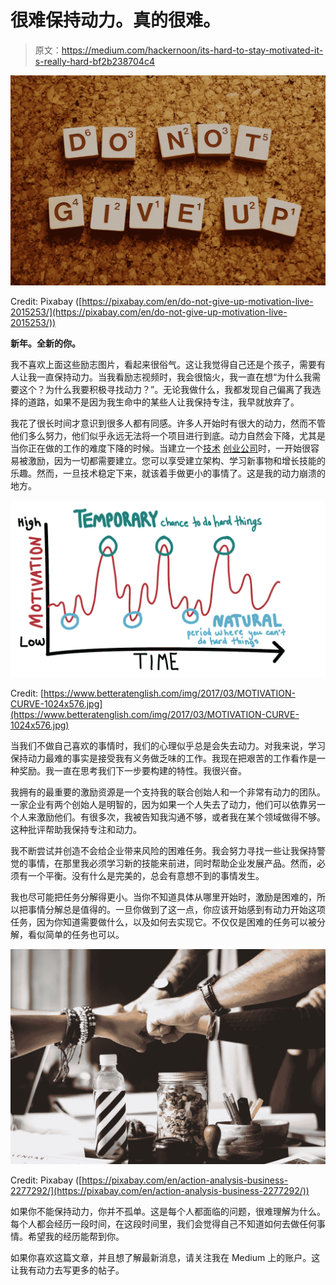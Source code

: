 # 很难保持动力。真的很难。

> 原文：<https://medium.com/hackernoon/its-hard-to-stay-motivated-it-s-really-hard-bf2b238704c4>

![](img/f083db907e3be6edb270e0764cef709d.png)

Credit: Pixabay ([https://pixabay.com/en/do-not-give-up-motivation-live-2015253/](https://pixabay.com/en/do-not-give-up-motivation-live-2015253/))

**新年。全新的你。**

我不喜欢上面这些励志图片，看起来很俗气。这让我觉得自己还是个孩子，需要有人让我一直保持动力。当我看励志视频时，我会很恼火，我一直在想“为什么我需要这个？为什么我要积极寻找动力？”。无论我做什么，我都发现自己偏离了我选择的道路，如果不是因为我生命中的某些人让我保持专注，我早就放弃了。

我花了很长时间才意识到很多人都有同感。许多人开始时有很大的动力，然而不管他们多么努力，他们似乎永远无法将一个项目进行到底。动力自然会下降，尤其是当你正在做的工作的难度下降的时候。当建立一个[技术](https://hackernoon.com/tagged/technology) [创业公司](https://hackernoon.com/tagged/startup)时，一开始很容易被激励，因为一切都需要建立。您可以享受建立架构、学习新事物和增长技能的乐趣。然而，一旦技术稳定下来，就该着手做更小的事情了。这是我的动力崩溃的地方。

![](img/d4ec5e9772bab2852f003eb2aa58d9b0.png)

Credit: [https://www.betteratenglish.com/img/2017/03/MOTIVATION-CURVE-1024x576.jpg](https://www.betteratenglish.com/img/2017/03/MOTIVATION-CURVE-1024x576.jpg)

当我们不做自己喜欢的事情时，我们的心理似乎总是会失去动力。对我来说，学习保持动力最难的事实是接受我有义务做乏味的工作。我现在把艰苦的工作看作是一种奖励。我一直在思考我们下一步要构建的特性。我很兴奋。

我拥有的最重要的激励资源是一个支持我的联合创始人和一个非常有动力的团队。一家企业有两个创始人是明智的，因为如果一个人失去了动力，他们可以依靠另一个人来激励他们。有很多次，我被告知我沟通不够，或者我在某个领域做得不够。这种批评帮助我保持专注和动力。

我不断尝试并创造不会给企业带来风险的困难任务。我会努力寻找一些让我保持警觉的事情，在那里我必须学习新的技能来前进，同时帮助企业发展产品。然而，必须有一个平衡。没有什么是完美的，总会有意想不到的事情发生。

我也尽可能把任务分解得更小。当你不知道具体从哪里开始时，激励是困难的，所以把事情分解总是值得的。一旦你做到了这一点，你应该开始感到有动力开始这项任务，因为你知道需要做什么，以及如何去实现它。不仅仅是困难的任务可以被分解，看似简单的任务也可以。

![](img/d883366a55ee98838c152acf189197af.png)

Credit: Pixabay ([https://pixabay.com/en/action-analysis-business-2277292/](https://pixabay.com/en/action-analysis-business-2277292/))

如果你不能保持动力，你并不孤单。这是每个人都面临的问题，很难理解为什么。每个人都会经历一段时间，在这段时间里，我们会觉得自己不知道如何去做任何事情。希望我的经历能帮到你。

如果你喜欢这篇文章，并且想了解最新消息，请关注我在 Medium 上的账户。这让我有动力去写更多的帖子。